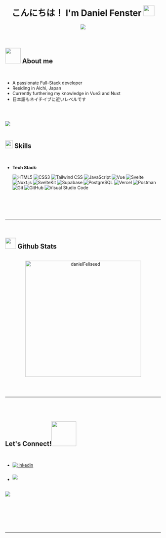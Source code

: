 
<h1 align="center"><b>こんにちは！ I'm Daniel Fenster </b><img src="https://media.giphy.com/media/hvRJCLFzcasrR4ia7z/giphy.gif" width="35"></h1>
<!--  -->
<p align="center">
  <a href="https://github.com/DenverCoder1/readme-typing-svg"><img src="https://readme-typing-svg.herokuapp.com?font=Time+New+Roman&color=cyan&size=25&center=true&vCenter=true&width=600&height=100&lines=Daniel+Fenster;Full-Stack+Developer;Skilled+in+the+following+frameworks;Vue.js,+Svelte;Also+Full-Stack+frameworks+such+as,;Nuxt+and+SvelteKit+"></a>
</p>



<br>



	
## <picture><img src = "https://github.com/danielFeliseed/danielFeliseed/raw/main/assets/mdImages/about_me.gif" width = 50px></picture> **About me**



<br>

- A passionate Full-Stack developer
- Residing in Aichi, Japan
- Currently furthering my knowledge in Vue3 and Nuxt
- 日本語もネイチイブに近いレベルです

<br><br>

<img src="https://user-images.githubusercontent.com/73097560/115834477-dbab4500-a447-11eb-908a-139a6edaec5c.gif"><br><br>

## <img src="https://media2.giphy.com/media/QssGEmpkyEOhBCb7e1/giphy.gif?cid=ecf05e47a0n3gi1bfqntqmob8g9aid1oyj2wr3ds3mg700bl&rid=giphy.gif" width ="25"><b> Skills</b>
<br>

<p align="center">

- **Tech Stack**:

   ![HTML5](https://img.shields.io/badge/HTML5%20-%23E34F26.svg?style=for-the-badge&logo=html5&logoColor=white)
   ![CSS3](https://img.shields.io/badge/CSS%20-%231572B6.svg?style=for-the-badge&logo=css3&logoColor=white)
  ![Tailwind CSS](https://img.shields.io/badge/Tailwind%20CSS-%23006DBF.svg?style=for-the-badge&logo=tailwind-css&logoColor=white)
   ![JavaScript](https://img.shields.io/badge/JavaScript%20-%23F7DF1E.svg?style=for-the-badge&logo=javascript&logoColor=black)
  ![Vue](https://img.shields.io/badge/Vue.js-%234FC08D.svg?style=for-the-badge&logo=vue.js&logoColor=white)
![Svelte](https://img.shields.io/badge/Svelte-%23FF3E00.svg?style=for-the-badge&logo=svelte&logoColor=white)
![Nuxt.js](https://img.shields.io/badge/Nuxt.js-%2F00C58E.svg?style=for-the-badge&logo=nuxt.js&logoColor=white)
![SvelteKit](https://img.shields.io/badge/SvelteKit-%23000000.svg?style=for-the-badge&logo=sveltekit&logoColor=white)
![Supabase](https://img.shields.io/badge/Supabase-%230000FF.svg?style=for-the-badge&logo=supabase&logoColor=white)
![PostgreSQL](https://img.shields.io/badge/PostgreSQL-%23336791.svg?style=for-the-badge&logo=postgresql&logoColor=white)
![Vercel](https://img.shields.io/badge/Vercel-%23000000.svg?style=for-the-badge&logo=vercel&logoColor=white)
![Postman](https://img.shields.io/badge/Postman-%23FF6C37.svg?style=for-the-badge&logo=postman&logoColor=white)
   ![Git](https://img.shields.io/badge/git-%23F05033.svg?style=for-the-badge&logo=git&logoColor=white)
    ![GitHub](https://img.shields.io/badge/github-%23121011.svg?style=for-the-badge&logo=github&logoColor=white)
    ![Visual Studio Code](https://img.shields.io/badge/Visual%20Studio%20Code-0078d7.svg?style=for-the-badge&logo=visual-studio-code&logoColor=white)

<br>


</p>

<br>
<br>

-----

<br>


## <img src="https://media.giphy.com/media/iY8CRBdQXODJSCERIr/giphy.gif" width="35"><b> Github Stats </b>
<br>

<div align="center">

<a href="[https://github.com/danielFeliseed/]">
  <img src="https://github-readme-stats.vercel.app/api/top-langs?username=danielFeliseed&show_icons=true&locale=en&layout=compact&line_height=20&title_color=7A7ADB&icon_color=2234AE&text_color=D3D3D3&bg_color=0,000000,130F40" width="375"  alt="danielFeliseed"/>

</a>
</div>

<br>
<br>
<br>

-----

<br>
<br>

## <b> Let's Connect!</b><img src="https://github.com/danielFeliseed/danielFeliseed/raw/main/assets/mdImages/handshake.gif" width ="80">
<br>
<div align='left'>

<ul>

<li>
<a href="https://www.linkedin.com/in/daniel-fenster-59089b23b/" target="_blank">
<img src="https://img.shields.io/badge/linkedin:  Daniel Fenster-%2300acee.svg?color=405DE6&style=for-the-badge&logo=linkedin&logoColor=white" alt=linkedin style="margin-bottom: 5px;"/>
</a>
</li>



<br>

<li>
<a href="mailto:dfbusinessjp@gmail.com" target="_blank">
<img src="https://img.shields.io/badge/gmail:  dfbusinessjp@gmail.com-%23EA4335.svg?style=for-the-badge&logo=gmail&logoColor=white" t=mail style="margin-bottom: 5px;" />
</a>
</li>
	
</ul>
</div>

<br>
<img src="https://user-images.githubusercontent.com/73097560/115834477-dbab4500-a447-11eb-908a-139a6edaec5c.gif">
<br>
<br>
<br>

<div align='center'>



</div>
<br>
<br>
<br>
<br>

---

<br>

